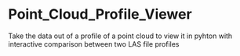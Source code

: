 # Point_Cloud_Profile_Viewer
Take the data out of a profile of a point cloud to view it in pyhton with interactive comparison between two LAS file profiles
